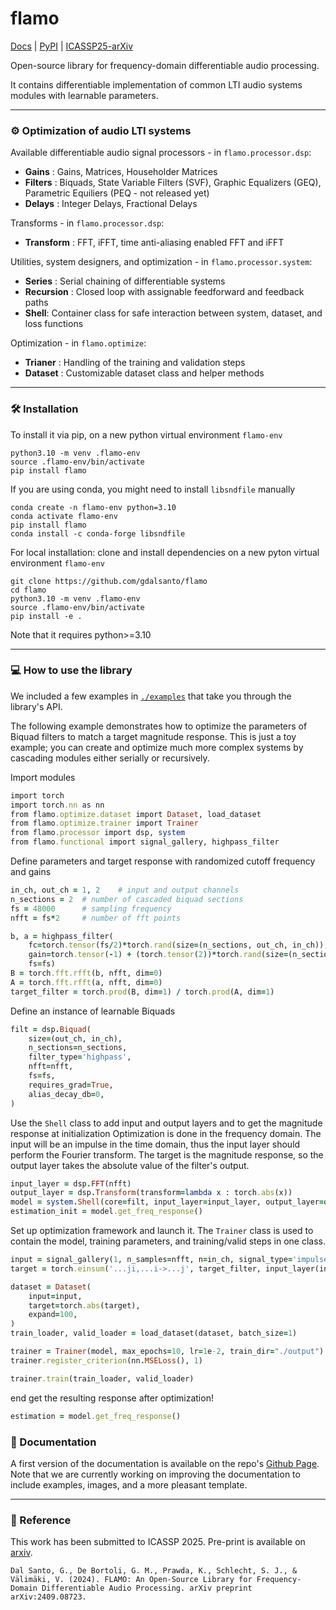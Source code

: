 # flamo
[Docs](https://gdalsanto.github.io/flamo/) | [PyPI](https://pypi.org/project/flamo/) | [ICASSP25-arXiv](https://arxiv.org/abs/2409.08723) 

Open-source library for frequency-domain differentiable audio processing.

It contains differentiable implementation of common LTI audio systems modules with learnable parameters.

---

### ⚙️ Optimization of audio LTI systems

Available differentiable audio signal processors - in `flamo.processor.dsp`: 
- **Gains** : Gains, Matrices, Householder Matrices
- **Filters** : Biquads, State Variable Filters (SVF), Graphic Equalizers (GEQ), Parametric Equiliers (PEQ - not released yet)
- **Delays** : Integer Delays, Fractional Delays 

Transforms  - in `flamo.processor.dsp`: 
- **Transform** : FFT, iFFT, time anti-aliasing enabled FFT and iFFT 


Utilities, system designers, and optimization - in `flamo.processor.system`:
- **Series** : Serial chaining of differentiable systems 
- **Recursion** : Closed loop with assignable feedforward and feedback paths
- **Shell**: Container class for safe interaction between system, dataset, and loss functions

Optimization - in `flamo.optimize`:
- **Trianer** : Handling of the training and validation steps 
- **Dataset** : Customizable dataset class and helper methods 

--- 

### 🛠️ Installation
To install it via pip, on a new python virtual environment `flamo-env` 
```
python3.10 -m venv .flamo-env
source .flamo-env/bin/activate
pip install flamo
```
If you are using conda, you might need to install `libsndfile` manually
```
conda create -n flamo-env python=3.10
conda activate flamo-env
pip install flamo
conda install -c conda-forge libsndfile
```

For local installation: clone and install dependencies on a new pyton virtual environment `flamo-env` 
```
git clone https://github.com/gdalsanto/flamo
cd flamo
python3.10 -m venv .flamo-env
source .flamo-env/bin/activate
pip install -e .
```
Note that it requires python>=3.10

---

### 💻 How to use the library

We included a few examples in [`./examples`](https://github.com/gdalsanto/flamo/tree/main/examples) that take you through the library's API. 

The following example demonstrates how to optimize the parameters of Biquad filters to match a target magnitude response. This is just a toy example; you can create and optimize much more complex systems by cascading modules either serially or recursively. 

Import modules 
```ruby
import torch
import torch.nn as nn
from flamo.optimize.dataset import Dataset, load_dataset
from flamo.optimize.trainer import Trainer
from flamo.processor import dsp, system
from flamo.functional import signal_gallery, highpass_filter

```
Define parameters and target response with randomized cutoff frequency and gains

```ruby
in_ch, out_ch = 1, 2    # input and output channels
n_sections = 2  # number of cascaded biquad sections
fs = 48000      # sampling frequency
nfft = fs*2     # number of fft points

b, a = highpass_filter(
    fc=torch.tensor(fs/2)*torch.rand(size=(n_sections, out_ch, in_ch)), 
    gain=torch.tensor(-1) + (torch.tensor(2))*torch.rand(size=(n_sections, out_ch, in_ch)), 
    fs=fs)
B = torch.fft.rfft(b, nfft, dim=0)
A = torch.fft.rfft(a, nfft, dim=0)
target_filter = torch.prod(B, dim=1) / torch.prod(A, dim=1)

```

Define an instance of learnable Biquads

```ruby
filt = dsp.Biquad(
    size=(out_ch, in_ch), 
    n_sections=n_sections,
    filter_type='highpass',
    nfft=nfft,
    fs=fs,
    requires_grad=True,
    alias_decay_db=0,
)   
```

Use the `Shell` class to add input and output layers and to get the magnitude response at initialization 
Optimization is done in the frequency domain. The input will be an impulse in the time domain, thus the input layer should perform the Fourier transform.
The target is the magnitude response, so the output layer takes the absolute value of the filter's output.  

```ruby
input_layer = dsp.FFT(nfft)
output_layer = dsp.Transform(transform=lambda x : torch.abs(x))
model = system.Shell(core=filt, input_layer=input_layer, output_layer=output_layer)    
estimation_init = model.get_freq_response()

````

Set up optimization framework and launch it. The `Trainer` class is used to contain the model, training parameters, and training/valid steps in one class. 

```ruby
input = signal_gallery(1, n_samples=nfft, n=in_ch, signal_type='impulse', fs=fs)
target = torch.einsum('...ji,...i->...j', target_filter, input_layer(input))

dataset = Dataset(
    input=input,
    target=torch.abs(target),
    expand=100,
)
train_loader, valid_loader = load_dataset(dataset, batch_size=1)

trainer = Trainer(model, max_epochs=10, lr=1e-2, train_dir="./output")
trainer.register_criterion(nn.MSELoss(), 1)

trainer.train(train_loader, valid_loader)
```
end get the resulting response after optimization! 

```ruby
estimation = model.get_freq_response()
```

### 📖 Documentation 

A first version of the documentation is available on the repo's [Github Page](https://gdalsanto.github.io/flamo/). Note that we are currently working on improving the documentation to include examples, images, and a more pleasant template. 

---
### 📖 Reference

This work has been submitted to ICASSP 2025. Pre-print is available on [arxiv](https://arxiv.org/abs/2409.08723). 

```Dal Santo, G., De Bortoli, G. M., Prawda, K., Schlecht, S. J., & Välimäki, V. (2024). FLAMO: An Open-Source Library for Frequency-Domain Differentiable Audio Processing. arXiv preprint arXiv:2409.08723.```
